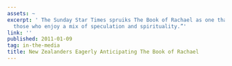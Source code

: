 ```yaml
---
assets: ~
excerpt: ' The Sunday Star Times spruiks The Book of Rachael as one that “will intrigue
  those who enjoy a mix of speculation and spirituality.”'
link: ''
published: 2011-01-09
tag: in-the-media
title: New Zealanders Eagerly Anticipating The Book of Rachael
---
```

